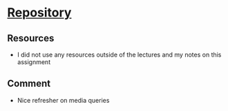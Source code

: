 # [Repository](https://github.com/Animal61/hw_mq_smith_steven)

## Resources

* I did not use any resources outside of the lectures and my notes on this assignment

## Comment

* Nice refresher on media queries
